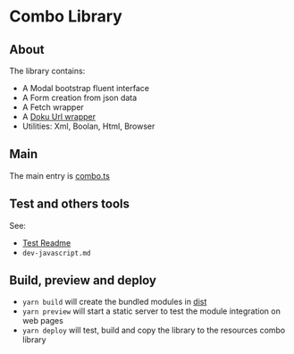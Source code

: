 # Combo Library

## About

The library contains:
  * A Modal bootstrap fluent interface
  * A Form creation from json data
  * A Fetch wrapper
  * A [Doku Url wrapper](src/DokuUrl.ts)
  * Utilities: Xml, Boolan, Html, Browser

## Main

The main entry is [combo.ts](src/combo.ts)

## Test and others tools

See:
  * [Test Readme](../../doc/test.md)
  * `dev-javascript.md`

## Build, preview and deploy

* `yarn build` will create the bundled modules in [dist](./dist)
* `yarn preview` will start a static server to test the module integration on web pages
* `yarn deploy` will test, build and copy the library to the resources combo library
